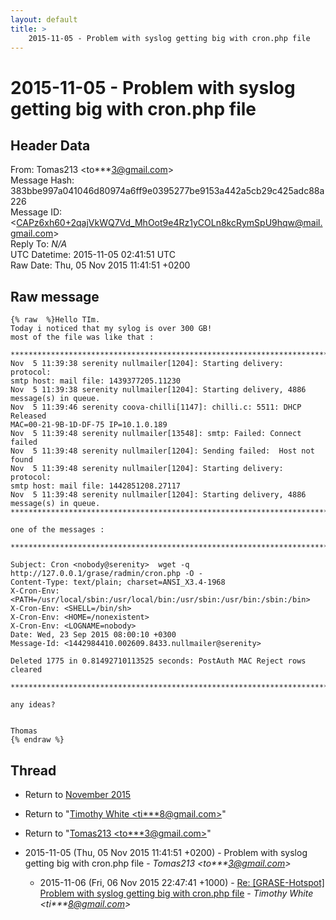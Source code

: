 ```yaml
---
layout: default
title: >
    2015-11-05 - Problem with syslog getting big with cron.php file
---
```


# 2015-11-05 - Problem with syslog getting big with cron.php file

## Header Data

From: Tomas213 \<to***3@gmail.com\><br>
Message Hash: 383bbe997a041046d80974a6ff9e0395277be9153a442a5cb29c425adc88a226<br>
Message ID: \<CAPz6xh60+2qajVkWQ7Vd_MhOot9e4Rz1yCOLn8kcRymSpU9hqw@mail.gmail.com\><br>
Reply To: _N/A_<br>
UTC Datetime: 2015-11-05 02:41:51 UTC<br>
Raw Date: Thu, 05 Nov 2015 11:41:51 +0200<br>

## Raw message

```
{% raw  %}Hello TIm.
Today i noticed that my sylog is over 300 GB!
most of the file was like that :

********************************************************************************
Nov  5 11:39:38 serenity nullmailer[1204]: Starting delivery: protocol:
smtp host: mail file: 1439377205.11230
Nov  5 11:39:38 serenity nullmailer[1204]: Starting delivery, 4886
message(s) in queue.
Nov  5 11:39:46 serenity coova-chilli[1147]: chilli.c: 5511: DHCP Released
MAC=00-21-9B-1D-DF-75 IP=10.1.0.189
Nov  5 11:39:48 serenity nullmailer[13548]: smtp: Failed: Connect failed
Nov  5 11:39:48 serenity nullmailer[1204]: Sending failed:  Host not found
Nov  5 11:39:48 serenity nullmailer[1204]: Starting delivery: protocol:
smtp host: mail file: 1442851208.27117
Nov  5 11:39:48 serenity nullmailer[1204]: Starting delivery, 4886
message(s) in queue.
********************************************************************************

one of the messages :

********************************************************************************

Subject: Cron <nobody@serenity>  wget -q
http://127.0.0.1/grase/radmin/cron.php -O -
Content-Type: text/plain; charset=ANSI_X3.4-1968
X-Cron-Env:
<PATH=/usr/local/sbin:/usr/local/bin:/usr/sbin:/usr/bin:/sbin:/bin>
X-Cron-Env: <SHELL=/bin/sh>
X-Cron-Env: <HOME=/nonexistent>
X-Cron-Env: <LOGNAME=nobody>
Date: Wed, 23 Sep 2015 08:00:10 +0300
Message-Id: <1442984410.002609.8433.nullmailer@serenity>

Deleted 1775 in 0.81492710113525 seconds: PostAuth MAC Reject rows cleared

********************************************************************************

any ideas?


Thomas
{% endraw %}
```

## Thread

+ Return to [November 2015](/archive/2015/11)

+ Return to "[Timothy White <ti***8<span>@</span>gmail.com>](/authors/ti___8_at_gmail_com)"
+ Return to "[Tomas213 <to***3<span>@</span>gmail.com>](/authors/to___3_at_gmail_com)"

+ 2015-11-05 (Thu, 05 Nov 2015 11:41:51 +0200) - Problem with syslog getting big with cron.php file - _Tomas213 \<to***3@gmail.com\>_
  + 2015-11-06 (Fri, 06 Nov 2015 22:47:41 +1000) - [Re: [GRASE-Hotspot] Problem with syslog getting big with cron.php file](/archive/2015/11/570e2076cd9d6b267e6a6764061c54a37852f55db80f36054c91430a67df3f15) - _Timothy White \<ti***8@gmail.com\>_

